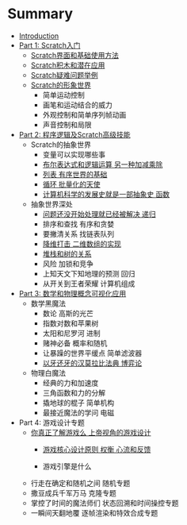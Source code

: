 # Summary

* [Introduction](README.md)
* [Part 1: Scratch入门](part-1-scratchru-men.md)
  * [Scratch界面和基础使用方法](part-1-scratchru-men/scratchjie-mian-he-ji-chu-shi-yong-fang-fa.md)
  * [Scratch积木和潜在应用](part-1-scratchru-men/scratchji-mu-he-qian-zai-ying-yong.md)
  * [Scratch疑难问题举例](part-1-scratchru-men/scratchyi-nan-wen-ti-ju-li.md)
  * [Scratch的形象世界](part-1-scratchru-men/scratchde-xing-xiang-shi-jie.md)
    * 简单运动控制
    * 画笔和运动结合的威力
    * 外观控制和简单序列帧动画
    * 声音控制和局限
* [Part 2: 程序逻辑及Scratch高级技能](part-2-cheng-xu-luo-ji-ji-scratch-gao-ji-ji-neng.md)
  * Scratch的抽象世界
    * 变量可以实现哪些事
    * [布尔表达式和逻辑运算 另一种加减乘除](bu-er-biao-da-shi-he-luo-ji-yun-suan-ling-yi-zhong-jia-jian-cheng-chu.md)
    * [列表 有序世界的基础](lie-biao-you-xu-shi-jie-de-ji-chu.md)
    * [循环 批量化的天使](xun-huan-pi-liang-hua-de-tian-shi.md)
    * [计算机科学的发展史就是一部抽象史 函数](ji-suan-ji-ke-xue-de-fa-zhan-shi-jiu-shi-yi-bu-chou-xiang-shi-han-shu.md)
  * 抽象世界深处
    * [问题还没开始处理就已经被解决 递归](wen-ti-huan-mei-kai-shi-chu-li-jiu-yi-jing-bei-jie-jue-di-gui.md)
    * 排序和查找 有序和贪婪
    * 要撇清关系 找链表队列
    * [降维打击 二维数组的实现](jiang-wei-da-ji-er-wei-shu-zu-de-shi-xian.md)
    * [堆栈和树的关系](dui-zhan-he-shu-you-sha-guan-xi.md)
    * 风险 加锁和竞争
    * 上知天文下知地理的预测 回归
    * 从开关到王者荣耀 计算机组成
* [Part 3: 数学和物理概念可视化应用](part-3-shu-xue-he-wu-li-gai-nian-ke-shi-hua-ying-yong.md)
  * 数学黑魔法
    * 数论 高斯的光芒
    * 指数对数和苹果树
    * 太阳和尼罗河 进制
    * 赌神必备 概率和随机
    * 让暴躁的世界平缓点 简单滤波器
    * [以牙还牙的汉莫拉比法典 博弈论](yi-ya-huan-ya-han-mo-la-bi-fa-dian-bo-yi-lun.md)
  * 物理白魔法
    * 经典的力和加速度
    * 三角函数和力的分解
    * 撬地球的棍子 简单机构
    * 最接近魔法的学问 电磁
* Part 4: 游戏设计专题
  * [你真正了解游戏么 上帝视角的游戏设计](ni-zhen-zheng-le-jie-you-xi-yao-shang-di-shi-jiao-de-you-xi-she-ji.md)
    * [游戏核心设计原则 权衡 心流和反馈](https://www.gitbook.com/book/gx1989mao/learn-scratch-magic-way/edit#)

    * 游戏引擎是什么
  * 行走在确定和随机之间 随机专题
  * 撒豆成兵千军万马 克隆专题
  * 掌控了时间的魔法师们 状态回溯和时间操控专题
  * 一瞬间天翻地覆 逐帧渲染和特效合成专题



